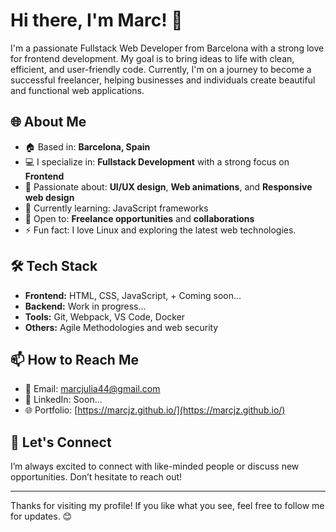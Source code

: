 # Hi there, I'm Marc! 👋

I'm a passionate Fullstack Web Developer from Barcelona with a strong love for frontend development. My goal is to bring ideas to life with clean, efficient, and user-friendly code. Currently, I'm on a journey to become a successful freelancer, helping businesses and individuals create beautiful and functional web applications.

## 🌐 About Me
- 🏠 Based in: **Barcelona, Spain**
- 💻 I specialize in: **Fullstack Development** with a strong focus on **Frontend**
- 🌟 Passionate about: **UI/UX design**, **Web animations**, and **Responsive web design**
- 🌱 Currently learning: JavaScript frameworks
- 💼 Open to: **Freelance opportunities** and **collaborations**
- ⚡ Fun fact: I love Linux and exploring the latest web technologies.

## 🛠️ Tech Stack
- **Frontend:** HTML, CSS, JavaScript, + Coming soon...
- **Backend:** Work in progress...
- **Tools:** Git, Webpack, VS Code, Docker
- **Others:** Agile Methodologies and web security

## 📫 How to Reach Me
- 📧 Email: [marcjulia44@gmail.com](mailto:marcjulia44@gmail.com)
- 💼 LinkedIn: Soon...
- 🌐 Portfolio: [https://marcjz.github.io/](https://marcjz.github.io/)




## 🤝 Let's Connect
I’m always excited to connect with like-minded people or discuss new opportunities. Don’t hesitate to reach out!

---

Thanks for visiting my profile! If you like what you see, feel free to follow me for updates. 😊
